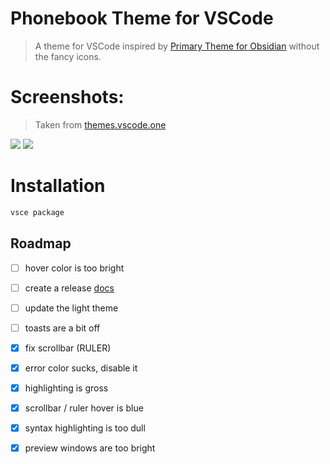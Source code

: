 # Phonebook Theme for VSCode

> A theme for VSCode inspired by [Primary Theme for Obsidian](https://github.com/ceciliamay/obsidianmd-theme-primary) without the fancy icons.


# Screenshots:

> Taken from [themes.vscode.one](https://themes.vscode.one/theme/ncarn/3FuLHTAt)

![](https://vscode-themes.nyc3.cdn.digitaloceanspaces.com/profiles/f8egwJh7BkYm7oyptKjb70jFNB53/3FuLHTAt-default.jpeg)
![](https://vscode-themes.nyc3.cdn.digitaloceanspaces.com/profiles/f8egwJh7BkYm7oyptKjb70jFNB53/3FuLHTAt-commandPalette.jpeg)



# Installation
```sh
vsce package
```


## Roadmap

- [ ] hover color is too bright
- [ ] create a release [docs](https://code.visualstudio.com/api/working-with-extensions/publishing-extension)
- [ ] update the light theme
- [ ] toasts are a bit off
- [x] fix scrollbar (RULER)
- [x] error color sucks, disable it
- [x] highlighting is gross
- [x] scrollbar / ruler hover is blue
- [x] syntax highlighting is too dull 
- [x] preview windows are too bright

